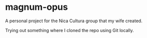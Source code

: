 # magnum-opus

A personal project for the Nica Cultura group that my wife created.

Trying out something where I cloned the repo using Git locally.
